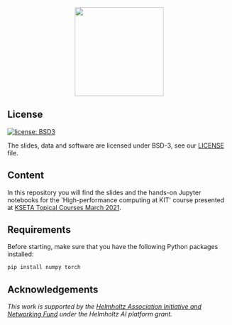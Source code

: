 <div align="center">
  <img src="https://www.scc.kit.edu/img/newsbites/SCC-LOGO_farbig_png.png" height="200px">
</div>

License
--------------

[![license: BSD3](https://img.shields.io/badge/License-BSD3-blue.svg)](https://opensource.org/licenses/BSD-3-Clause)

The slides, data and software are licensed under BSD-3, see our [LICENSE](LICENSE) file.

Content
-------

In this repository you will find the slides and the hands-on Jupyter notebooks for the 'High-performance computing at KIT' course presented at [KSETA Topical Courses March 2021](http://www.kseta.kit.edu/690.php).

Requirements
------------

Before starting, make sure that you have the following Python packages installed:

```bash
pip install numpy torch
```

Acknowledgements
----------------

*This work is supported by the [Helmholtz Association Initiative and
Networking Fund](https://www.helmholtz.de/en/about_us/the_association/initiating_and_networking/)
under the Helmholtz AI platform grant.*

